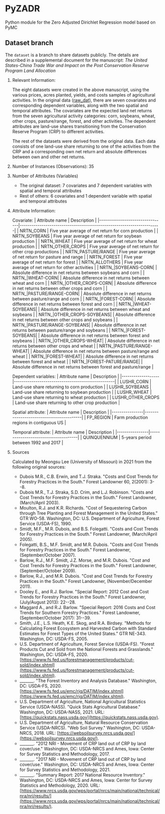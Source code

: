 # PyZADR
Python module for the Zero Adjusted Dirichlet Regression model based on PyMC

## Dataset branch
The `dataset` is a branch to share datasets publicly. The details are described in a supplemental document for the manuscript: *The United States-China Trade War and Impact on the Post Conservation Reserve Program Land Allocation*

1. Relevant Information:
   
   The eight datasets were created in the above manuscript, using the various prices, acres planted, yields, and costs samples of agricultural activities. In the original data ([raw_dat](raw_dat.csv)), there are seven covariates and corresponding dependent variables, along with the two spatial and temporal attributes. The covariates are the expected land net returns from the seven agricultural activity categories: corn, soybeans, wheat, other crops, pasture/range, forest, and other activities. The dependent attributes are land-use shares transitioning from the Conservation Reserve Program (CRP) to different activities.
   
   The rest of the datasets were derived from the original data. Each data consists of one land-use share returning to one of the activities from the CRP and a corresponding own net return and absolute differences between own and other net returns.

2. Number of Instances (Observations): 35

3. Number of Attributes (Variables)
   - The original dataset: 7 covariates and 7 dependent variables with spatial and temporal attributes
   - Rest of others: 6 covariates and 1 dependent variable with spatial and temporal attributes
   
4. Attribute Information:
   
   Covariate:
   | Attribute name                  | Description                                                           |
   |---------------------------------|-----------------------------------------------------------------------|
   | NRTN_CORN                       | Five year average of net return for corn production                   |
   | NRTN_SOYBEANS                   | Five year average of net return for soybean production                |
   | NRTN_WHEAT                      | Five year average of net return for wheat production                  |
   | NRTN_OTHER_CROPS                | Five year average of net return for other crop productions            |
   | NRTN_PASTURE/RANGE              | Five year average of net return for pasture and range                 |
   | NRTN_FOREST                     | Five year average of net return for forest                            |
   | NRTN_ALLOTHERS                  | Five year average of net return for other activities                  |
   | NRTN_\|SOYBEANS-CORN\|          | Absolute difference in net returns between soybeans and corn          |
   | NRTN_\|WHEAT-CORN\|             | Absolute difference in net returns between wheat and corn             |
   | NRTN_\|OTHER_CROPS-CORN\|       | Absolute difference in net returns between other crops and corn       |
   | NRTN_\|PASTURE/RANGE-CORN\|     | Absolute difference in net returns between pasture/range and corn     |
   | NRTN_\|FOREST-CORN\|            | Absolute difference in net returns between forest and corn            |
   | NRTN_\|WHEAT-SOYBEANS\|         | Absolute difference in net returns between wheat and soybeans         |
   | NRTN_\|OTHER_CROPS-SOYBEANS\|   | Absolute difference in net returns between other crops and soybeans   |
   | NRTN_\|PASTURE/RANGE-SOYBEANS\| | Absolute difference in net returns between pasture/range and soybeans |
   | NRTN_\|FOREST-SOYBEANS\|        | Absolute difference in net returns between forest and soybeans        |
   | NRTN_\|OTHER_CROPS-WHEAT\|      | Absolute difference in net returns between other crops and wheat      |
   | NRTN_\|PASTURE/RANGE-WHEAT\|    | Absolute difference in net returns between pasture/range and wheat    |
   | NRTN_\|FOREST-WHEAT\|           | Absolute difference in net returns between forest and wheat           |
   | NRTN_\|FOREST-PATURE/RANGE\|    | Absolute difference in net returns between forest and pasture/range   |
  
   Dependent variables:
   | Attribute name    | Description                                       |
   |-------------------|---------------------------------------------------|
   | LUSHR_CORN        | Land-use share returning to corn production       |
   | LUSHR_SOYBEANS    | Land-use share returning to soybean production    |
   | LUSHR_WHEAT       | Land-use share returning to wheat production      |
   | LUSHR_OTHER_CROPS | Land-use share returning to other crop production |

   Spatial attribute:
   | Attribute name | Description                              |
   |----------------|------------------------------------------|
   | FP_REGION      | Farm production regions in contiguous US |
  
   Temporal attribute:
   | Attribute name | Description                          |
   |----------------|--------------------------------------|
   | QUINQUENNIUM   | 5-years period between 1992 and 2017 |


5. Sources
   
   Calculated by Meongsu Lee (University of Missouri) in 2021 from the following original sources:
   - Dubois M.R., C.B. Erwin, and T.J. Straka. "Costs and Cost Trends for Forestry Practices in the South." Forest Landowner 60, 2(2001): 3--8.
   - Dubois M.R., T.J. Straka, S.D. Crim, and L.J. Robinson. "Costs and Cost Trends for Forestry Practices in the South." Forest Landowner, (March/April 2003).
   - Moulton, R.J. and K.R. Richards. "Cost of Sequestering Carbon through Tree Planting and Forest Management in the United States." GTR WO-58. Washington, DC: U.S. Department of Agriculture, Forest Service (USDA-FS), 1990.
   - Smidt, M.F., M.R. Dubois, and B.S. Folegatti. "Costs and Cost Trends for Forestry Practices in the South." Forest Landowner, (March/April 2005).
   - Folegatti, B.S., M.F. Smidt, and M.R. Dubois. "Costs and Cost Trends for Forestry Practices in the South." Forest Landowner, (September/October 2007).
   - Barlow, R.J., M.F. Smidt, J.Z. Morse, and M.R. Dubois. "Cost and Cost Trends for Forestry Practices in the South." Forest Landowner, (September/October 2009).
   - Barlow, R.J., and M.R. Dubois. "Cost and Cost Trends for Forestry Practices in the South." Forest Landowner, (November/December 2011).
   - Dooley E., and R.J. Barlow. "Special Report: 2012 Cost and Cost Trends for Forestry Practices in the South." Forest Landowner, (July/August 2013): 22--28.
   - Maggard A., and R.J. Barlow. "Special Report: 2016 Costs and Cost Trends for Southern Forestry Practices." Forest Landowner, (September/October 2017): 31--39.
   - Smith, J.E., L.S. Heath, K.E. Skog, and R.A. Birdsey. "Methods for Calculating Forest Ecosystem and Harvested Carbon with Standard Estimates for Forest Types of the United States." GTR NE-343. Washington, DC: USDA-FS, 2005.
   - U.S. Department of Agriculture, Forest Service (USDA-FS). "Forest Products Cut and Sold from the National Forests and Grasslands." Washington, DC: USDA-FS, 2020. [https://www.fs.fed.us/forestmanagement/products/cut-sold/index.shtml](https://www.fs.fed.us/forestmanagement/products/cut-sold/index.shtml).
   - _______. "The Forest Inventory and Analysis Database." Washington, DC: USDA-FS, 2020. [https://www.fs.fed.us/emc/rig/DATIM/index.shtml](https://www.fs.fed.us/emc/rig/DATIM/index.shtml).
   - U.S. Department of Agriculture, National Agricultural Statistics Service (USDA-NASS). "Quick Stats Agricultural Database." Washington, DC: USDA-NASS, 2021. URL: [https://quickstats.nass.usda.gov](https://quickstats.nass.usda.gov).
   - U.S. Department of Agriculture, Natural Resource Conservation Service (USDA-NRCS). "Web Soil Survey." Washington, DC: USDA-NRCS, 2018. URL: [https://websoilsurvey.nrcs.usda.gov/](https://websoilsurvey.nrcs.usda.gov/).
   - _______. "2012 NRI - Movement of CRP land out of CRP by land cover/use." Washington, DC: USDA-NRCS and Ames, Iowa: Center for Survey Statistics and Methodology, 2017.
   - _______. "2017 NRI - Movement of CRP land out of CRP by land cover/use." Washington, DC: USDA-NRCS and Ames, Iowa: Center for Survey Statistics and Methodology, 2021.
   - _______. "Summary Report: 2017 National Resource Inventory." Washington, DC: USDA-NRCS and Ames, Iowa: Center for Survey Statistics and Methodology, 2020. URL: [https://www.nrcs.usda.gov/wps/portal/nrcs/main/national/technical/nra/nri/results/](https://www.nrcs.usda.gov/wps/portal/nrcs/main/national/technical/nra/nri/results/).

